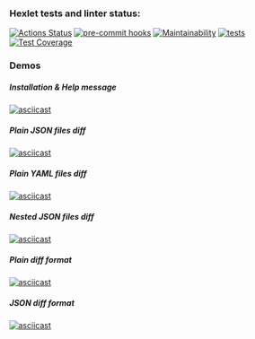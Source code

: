 ### Hexlet tests and linter status:

[![Actions Status](https://github.com/AlexMomot-717/python-project-lvl2/workflows/hexlet-check/badge.svg)](https://github.com/AlexMomot-717/python-project-lvl2/actions)
[![pre-commit hooks](https://github.com/AlexMomot-717/python-project-lvl2/actions/workflows/pre-commit.yml/badge.svg)](https://github.com/AlexMomot-717/python-project-lvl2/actions)
[![Maintainability](https://api.codeclimate.com/v1/badges/3eeea184964d031fc883/maintainability)](https://codeclimate.com/github/AlexMomot-717/python-project-lvl2/maintainability)
[![tests](https://github.com/AlexMomot-717/python-project-lvl2/actions/workflows/tests.yml/badge.svg)](https://github.com/AlexMomot-717/python-project-lvl2/actions)
[![Test Coverage](https://api.codeclimate.com/v1/badges/3eeea184964d031fc883/test_coverage)](https://codeclimate.com/github/AlexMomot-717/python-project-lvl2/test_coverage)

### Demos

##### Installation & Help message

[![asciicast](https://asciinema.org/a/616799.svg)](https://asciinema.org/a/616799)

##### Plain JSON files diff

[![asciicast](https://asciinema.org/a/616800.svg)](https://asciinema.org/a/616800)

##### Plain YAML files diff

[![asciicast](https://asciinema.org/a/616801.svg)](https://asciinema.org/a/616801)

##### Nested JSON files diff

[![asciicast](https://asciinema.org/a/616967.svg)](https://asciinema.org/a/616967)

##### Plain diff format

[![asciicast](https://asciinema.org/a/616803.svg)](https://asciinema.org/a/616803)

##### JSON diff format

[![asciicast](https://asciinema.org/a/616805.svg)](https://asciinema.org/a/616805)
